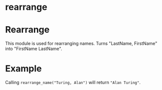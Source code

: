 # rearrange

Rearrange
==========

This module is used for rearranging names.
Turns "LastName, FirstName" into "FirstName LastName".

# Example

Calling  `rearrange_name("Turing, Alan")` will return `"Alan Turing"`.

